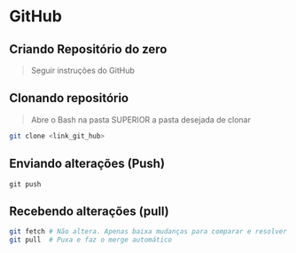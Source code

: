 # GitHub

## Criando Repositório do zero
> Seguir instruções do GitHub 

## Clonando repositório 
> Abre o Bash na pasta SUPERIOR a pasta desejada de clonar
```bash
git clone <link_git_hub>
```
## Enviando alterações (Push)
```shell
git push
```

## Recebendo alterações (pull)
```bash
git fetch # Não altera. Apenas baixa mudanças para comparar e resolver conflitos
git pull  # Puxa e faz o merge automático 
```




